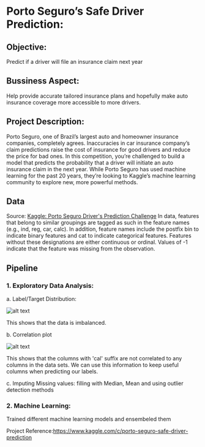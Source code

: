 # Porto Seguro’s Safe Driver Prediction:

## Objective: 
Predict if a driver will file an insurance claim next year

## Bussiness Aspect: 
Help provide accurate tailored insurance plans and hopefully make auto insurance coverage more accessible to more drivers.

## Project Description: 
Porto Seguro, one of Brazil’s largest auto and homeowner insurance companies, completely agrees. Inaccuracies in car insurance company’s claim predictions raise the cost of insurance for good drivers and reduce the price for bad ones.
In this competition, you’re challenged to build a model that predicts the probability that a driver will initiate an auto insurance claim in the next year. While Porto Seguro has used machine learning for the past 20 years, they’re looking to Kaggle’s machine learning community to explore new, more powerful methods.

## Data
Source: [Kaggle: Porto Seguro Driver's Prediction Challenge](https://www.google.com)
In data, features that belong to similar groupings are tagged as such in the feature names (e.g., ind, reg, car, calc). In addition, feature names include the postfix bin to indicate binary features and cat to indicate categorical features. Features without these designations are either continuous or ordinal. Values of -1 indicate that the feature was missing from the observation.

## Pipeline

### 1. Exploratory Data Analysis:

   a. Label/Target Distribution:

![alt text](https://github.com/cjvegi/DataScience_career_track/blob/master/images/labels_distribution.png)
   
This shows that the data is imbalanced.


   b. Correlation plot

![alt text](https://github.com/cjvegi/DataScience_career_track/blob/master/images/correlation_plot.png)


This shows that the columns with 'cal' suffix are not correlated to any columns in the data sets. We can use this information to keep useful columns when predicting our labels.


   c. Imputing Missing values: filling with Median, Mean and using outlier detection methods

### 2. Machine Learning:

Trained different machine learning models and ensembeled them


Project Reference:https://www.kaggle.com/c/porto-seguro-safe-driver-prediction
